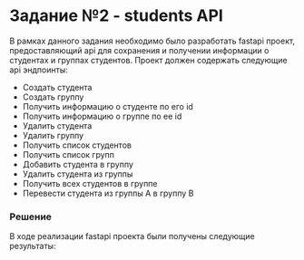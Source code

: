 # Задание №2 - students API

В рамках данного задания необходимо было разработать fastapi проект, предоставляющий api для сохранения и получении информации о студентах и группах студентов. Проект должен содержать следующие api эндпоинты:
  -	Создать студента
  -	Создать группу
  -	Получить информацию о студенте по его id
  -	Получить информацию о группе по ее id
  -	Удалить студента
  -	Удалить группу
  -	Получить список студентов
  -	Получить список групп
  -	Добавить студента в группу
  -	Удалить студента из группы
  -	Получить всех студентов в группе
  -	Перевести студента из группы A в группу B

### Решение

В ходе реализации fastapi проекта были получены следующие результаты:


